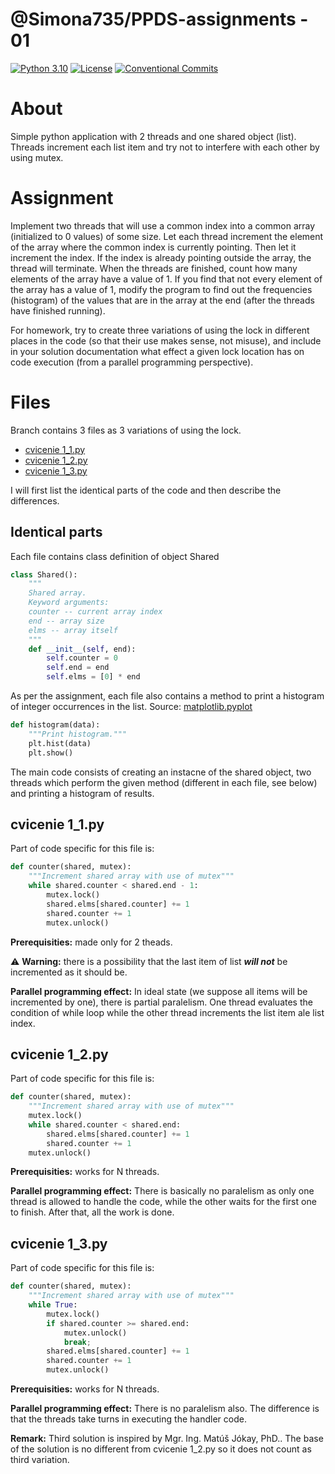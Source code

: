 # @Simona735/PPDS-assignments - 01 
[![Python 3.10](https://img.shields.io/badge/python-3.10-blue.svg)](https://www.python.org/downloads/release/python-3102/)
[![License](https://img.shields.io/npm/l/@tandil/diffparse?color=%23007ec6)](https://github.com/Simona735/PPDS-assignments/blob/main/LICENSE)
[![Conventional Commits](https://img.shields.io/badge/Conventional%20Commits-1.0.0-blue.svg)](https://conventionalcommits.org)

# About

Simple python application with 2 threads and one shared object (list). Threads increment each list item and try not to interfere with each other by using mutex.

# Assignment
Implement two threads that will use a common index into a common array (initialized to 0 values) of some size. Let each thread increment the element of the array where the common index is currently pointing. Then let it increment the index. If the index is already pointing outside the array, the thread will terminate. When the threads are finished, count how many elements of the array have a value of 1. If you find that not every element of the array has a value of 1, modify the program to find out the frequencies (histogram) of the values that are in the array at the end (after the threads have finished running). 

For homework, try to create three variations of using the lock in different places in the code (so that their use makes sense, not misuse), and include in your solution documentation what effect a given lock location has on code execution (from a parallel programming perspective).

# Files
Branch contains 3 files as 3 variations of using the lock.
- [cvicenie 1_1.py](cvicenie%201_1.py)
- [cvicenie 1_2.py](cvicenie%201_2.py)
- [cvicenie 1_3.py](cvicenie%201_3.py)

I will first list the identical parts of the code and then describe the differences.
## Identical parts

Each file contains class definition of object Shared

```python
class Shared():
    """
    Shared array.
    Keyword arguments:
    counter -- current array index
    end -- array size
    elms -- array itself
    """
    def __init__(self, end):
        self.counter = 0
        self.end = end
        self.elms = [0] * end
```

As per the assignment, each file also contains a method to print a histogram of integer occurrences in the list.
Source: [matplotlib.pyplot](https://matplotlib.org/stable/api/pyplot_summary.html)
```python
def histogram(data):
    """Print histogram."""
    plt.hist(data)
    plt.show()
```

The main code consists of creating an instacne of the shared object, two threads which perform the given method (different in each file, see below) and printing a histogram of results.

## cvicenie 1_1.py

Part of code specific for this file is:

```python
def counter(shared, mutex):
    """Increment shared array with use of mutex"""
    while shared.counter < shared.end - 1:
        mutex.lock()
        shared.elms[shared.counter] += 1
        shared.counter += 1
        mutex.unlock()
```
**Prerequisities:** made only for 2 theads.

:warning: **Warning:** there is a possibility that the last item of list **_will not_** be incremented as it should be.

**Parallel programming effect:** In ideal state (we suppose all items will be incremented by one), there is partial paralelism. One thread evaluates the condition of while loop while the other thread increments the list item ale list index. 

## cvicenie 1_2.py

Part of code specific for this file is:

```python
def counter(shared, mutex):
    """Increment shared array with use of mutex"""
    mutex.lock()
    while shared.counter < shared.end:
        shared.elms[shared.counter] += 1
        shared.counter += 1
    mutex.unlock()
```

**Prerequisities:** works for N threads.

**Parallel programming effect:** There is basically no paralelism as only one thread is allowed to handle the code, while the other waits for the first one to finish. After that, all the work is done.

## cvicenie 1_3.py

Part of code specific for this file is:

```python
def counter(shared, mutex):
    """Increment shared array with use of mutex"""
    while True:
        mutex.lock()
        if shared.counter >= shared.end:
            mutex.unlock()
            break;
        shared.elms[shared.counter] += 1
        shared.counter += 1
        mutex.unlock()
```

**Prerequisities:** works for N threads.

**Parallel programming effect:** There is no paralelism also. The difference is that the threads take turns in executing the handler code.

**Remark:** Third solution is inspired by Mgr. Ing. Matúš Jókay, PhD.. The base of the solution is no different from cvicenie 1_2.py so it does not count as third variation. 
